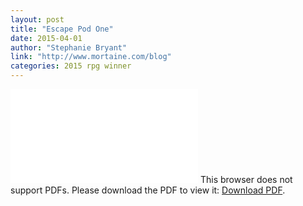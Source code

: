 ```yaml
---
layout: post
title: "Escape Pod One"
date: 2015-04-01
author: "Stephanie Bryant"
link: "http://www.mortaine.com/blog"
categories: 2015 rpg winner
---
```


<object data="{{ site.url }}/pdfs/EscapePodOne.pdf" type="application/pdf" width="95%" height="95%" align="middle" >
    <embed src="{{ site.url }}/pdfs/EscapePodOne.pdf">
        This browser does not support PDFs. Please download the PDF to view it: <a href="{{ site.url }}/pdfs/EscapePodOne.pdf">Download PDF</a>.</p>
    </embed>
</object>
